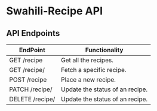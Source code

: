 # Swahili-Recipe API

## API Endpoints

| EndPoint                      | Functionality                     |
| ----------------------------- | ------------------------------    |
| GET /recipe                   | Get all the recipes.              |
| GET /recipe/<recipeId>        | Fetch a specific recipe.          |
| POST /recipe                  | Place a new recipe.               |
| PATCH /recipe/<recipeId>      | Update the status of an recipe.   |
| DELETE /recipe/<recipeId>     | Update the status of an recipe.   |